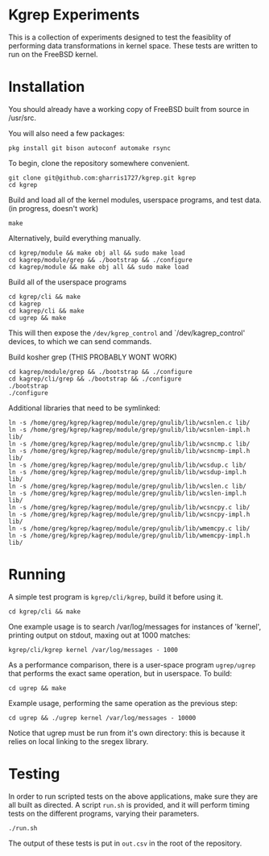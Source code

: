 Kgrep Experiments
=================

This is a collection of experiments designed to test the feasiblity of performing data transformations in kernel space.
These tests are written to run on the FreeBSD kernel.

Installation
============

You should already have a working copy of FreeBSD built from source in /usr/src.

You will also need a few packages:

```console
pkg install git bison autoconf automake rsync
```

To begin, clone the repository somewhere convenient.

```console
git clone git@github.com:gharris1727/kgrep.git kgrep
cd kgrep
```

Build and load all of the kernel modules, userspace programs, and test data.
(in progress, doesn't work)

```console
make
```

Alternatively, build everything manually.

```console
cd kgrep/module && make obj all && sudo make load
cd kagrep/module/grep && ./bootstrap && ./configure
cd kagrep/module && make obj all && sudo make load
```

Build all of the userspace programs
```console
cd kgrep/cli && make
cd kagrep
cd kagrep/cli && make
cd ugrep && make
```

This will then expose the `/dev/kgrep_control` and `/dev/kagrep_control' devices, to which we can send commands.

Build kosher grep (THIS PROBABLY WONT WORK)

```console
cd kagrep/module/grep && ./bootstrap && ./configure
cd kagrep/cli/grep && ./bootstrap && ./configure
./bootstrap
./configure
```

Additional libraries that need to be symlinked:

```console
ln -s /home/greg/kgrep/kagrep/module/grep/gnulib/lib/wcsnlen.c lib/
ln -s /home/greg/kgrep/kagrep/module/grep/gnulib/lib/wcsnlen-impl.h lib/
ln -s /home/greg/kgrep/kagrep/module/grep/gnulib/lib/wcsncmp.c lib/
ln -s /home/greg/kgrep/kagrep/module/grep/gnulib/lib/wcsncmp-impl.h lib/
ln -s /home/greg/kgrep/kagrep/module/grep/gnulib/lib/wcsdup.c lib/
ln -s /home/greg/kgrep/kagrep/module/grep/gnulib/lib/wcsdup-impl.h lib/
ln -s /home/greg/kgrep/kagrep/module/grep/gnulib/lib/wcslen.c lib/
ln -s /home/greg/kgrep/kagrep/module/grep/gnulib/lib/wcslen-impl.h lib/
ln -s /home/greg/kgrep/kagrep/module/grep/gnulib/lib/wcsncpy.c lib/
ln -s /home/greg/kgrep/kagrep/module/grep/gnulib/lib/wcsncpy-impl.h lib/
ln -s /home/greg/kgrep/kagrep/module/grep/gnulib/lib/wmemcpy.c lib/
ln -s /home/greg/kgrep/kagrep/module/grep/gnulib/lib/wmemcpy-impl.h lib/
```

Running
=======

A simple test program is `kgrep/cli/kgrep`, build it before using it.

```console
cd kgrep/cli && make
```

One example usage is to search /var/log/messages for instances of 'kernel', printing output on stdout, maxing out at 1000 matches:

```console
kgrep/cli/kgrep kernel /var/log/messages - 1000
```

As a performance comparison, there is a user-space program `ugrep/ugrep` that performs the exact same operation, but in userspace.
To build:

```console
cd ugrep && make
```

Example usage, performing the same operation as the previous step:

```console
cd ugrep && ./ugrep kernel /var/log/messages - 10000
```

Notice that ugrep must be run from it's own directory: this is because it relies on local linking to the sregex library.

Testing
=======

In order to run scripted tests on the above applications, make sure they are all built as directed.
A script `run.sh` is provided, and it will perform timing tests on the different programs, varying their parameters.

```console
./run.sh
```

The output of these tests is put in `out.csv` in the root of the repository.

